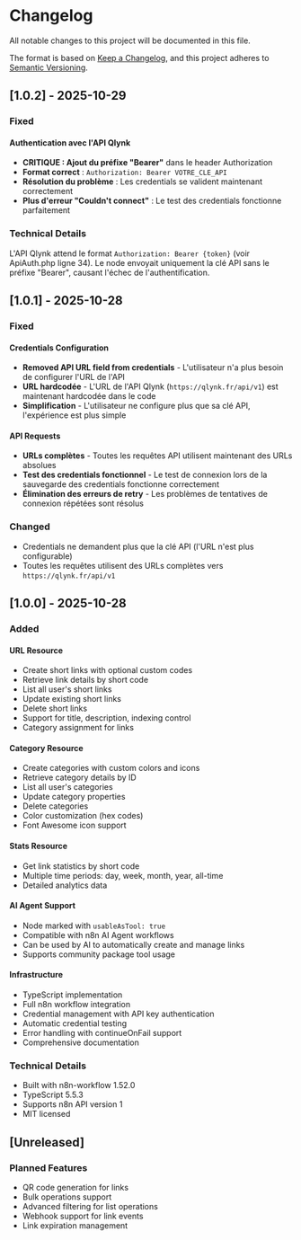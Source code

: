 # Changelog

All notable changes to this project will be documented in this file.

The format is based on [Keep a Changelog](https://keepachangelog.com/en/1.0.0/),
and this project adheres to [Semantic Versioning](https://semver.org/spec/v2.0.0.html).

## [1.0.2] - 2025-10-29

### Fixed

#### Authentication avec l'API Qlynk
- **CRITIQUE : Ajout du préfixe "Bearer"** dans le header Authorization
- **Format correct** : `Authorization: Bearer VOTRE_CLE_API`
- **Résolution du problème** : Les credentials se valident maintenant correctement
- **Plus d'erreur "Couldn't connect"** : Le test des credentials fonctionne parfaitement

### Technical Details
L'API Qlynk attend le format `Authorization: Bearer {token}` (voir ApiAuth.php ligne 34).
Le node envoyait uniquement la clé API sans le préfixe "Bearer", causant l'échec de l'authentification.

## [1.0.1] - 2025-10-28

### Fixed

#### Credentials Configuration
- **Removed API URL field from credentials** - L'utilisateur n'a plus besoin de configurer l'URL de l'API
- **URL hardcodée** - L'URL de l'API Qlynk (`https://qlynk.fr/api/v1`) est maintenant hardcodée dans le code
- **Simplification** - L'utilisateur ne configure plus que sa clé API, l'expérience est plus simple

#### API Requests
- **URLs complètes** - Toutes les requêtes API utilisent maintenant des URLs absolues
- **Test des credentials fonctionnel** - Le test de connexion lors de la sauvegarde des credentials fonctionne correctement
- **Élimination des erreurs de retry** - Les problèmes de tentatives de connexion répétées sont résolus

### Changed
- Credentials ne demandent plus que la clé API (l'URL n'est plus configurable)
- Toutes les requêtes utilisent des URLs complètes vers `https://qlynk.fr/api/v1`

## [1.0.0] - 2025-10-28

### Added

#### URL Resource
- Create short links with optional custom codes
- Retrieve link details by short code
- List all user's short links
- Update existing short links
- Delete short links
- Support for title, description, indexing control
- Category assignment for links

#### Category Resource
- Create categories with custom colors and icons
- Retrieve category details by ID
- List all user's categories
- Update category properties
- Delete categories
- Color customization (hex codes)
- Font Awesome icon support

#### Stats Resource
- Get link statistics by short code
- Multiple time periods: day, week, month, year, all-time
- Detailed analytics data

#### AI Agent Support
- Node marked with `usableAsTool: true`
- Compatible with n8n AI Agent workflows
- Can be used by AI to automatically create and manage links
- Supports community package tool usage

#### Infrastructure
- TypeScript implementation
- Full n8n workflow integration
- Credential management with API key authentication
- Automatic credential testing
- Error handling with continueOnFail support
- Comprehensive documentation

### Technical Details
- Built with n8n-workflow 1.52.0
- TypeScript 5.5.3
- Supports n8n API version 1
- MIT licensed

## [Unreleased]

### Planned Features
- QR code generation for links
- Bulk operations support
- Advanced filtering for list operations
- Webhook support for link events
- Link expiration management
